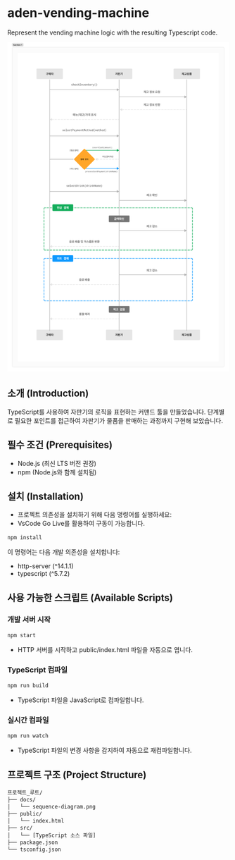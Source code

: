 # aden-vending-machine
Represent the vending machine logic with the resulting Typescript code.

![Architecture](./docs/sequence-diagram.png)

## 소개 (Introduction)
TypeScript를 사용하여 자판기의 로직을 표현하는 커맨드 툴을 만들었습니다. 
단계별로 필요한 포인트를 접근하여 자판기가 물품을 판매하는 과정까지 구현해 보았습니다.

## 필수 조건 (Prerequisites)
- Node.js (최신 LTS 버전 권장)
- npm (Node.js와 함께 설치됨)

## 설치 (Installation)
- 프로젝트 의존성을 설치하기 위해 다음 명령어를 실행하세요:
- VsCode Go Live를 활용하여 구동이 가능합니다.

```bash
npm install
```

이 명령어는 다음 개발 의존성을 설치합니다:
- http-server (^14.1.1)
- typescript (^5.7.2)

## 사용 가능한 스크립트 (Available Scripts)

### 개발 서버 시작
```bash
npm start
```
- HTTP 서버를 시작하고 public/index.html 파일을 자동으로 엽니다.

### TypeScript 컴파일
```bash
npm run build
```
- TypeScript 파일을 JavaScript로 컴파일합니다.

### 실시간 컴파일
```bash
npm run watch
```
- TypeScript 파일의 변경 사항을 감지하여 자동으로 재컴파일합니다.

## 프로젝트 구조 (Project Structure)
```
프로젝트_루트/
├── docs/
│   └── sequence-diagram.png
├── public/
│   └── index.html
├── src/
│   └── [TypeScript 소스 파일]
├── package.json
└── tsconfig.json
```
